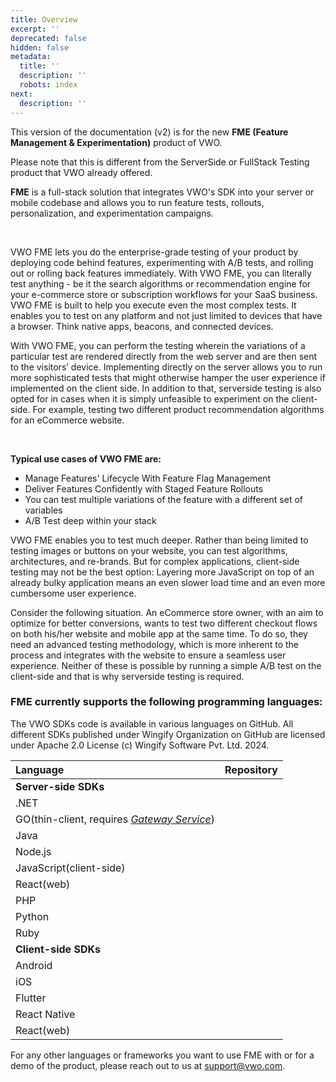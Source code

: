 ```yaml
---
title: Overview
excerpt: ''
deprecated: false
hidden: false
metadata:
  title: ''
  description: ''
  robots: index
next:
  description: ''
---
```

This version of the documentation (v2) is for the new **FME (Feature Management & Experimentation)** product of VWO.

Please note that this is different from the ServerSide or FullStack Testing product that VWO already offered.

**FME** is a full-stack solution that integrates VWO's SDK into your server or mobile codebase and allows you to run feature tests, rollouts, personalization, and experimentation campaigns.

<br />

VWO FME lets you do the enterprise-grade testing of your product by deploying code behind features, experimenting with A/B tests, and rolling out or rolling back features immediately. With VWO FME, you can literally test anything - be it the search algorithms or recommendation engine for your e-commerce store or subscription workflows for your SaaS business. VWO FME is built to help you execute even the most complex tests. It enables you to test on any platform and not just limited to devices that have a browser. Think native apps, beacons, and connected devices.

With VWO FME, you can perform the testing wherein the variations of a particular test are rendered directly from the web server and are then sent to the visitors’ device. Implementing directly on the server allows you to run more sophisticated tests that might otherwise hamper the user experience if implemented on the client side. In addition to that, serverside testing is also opted for in cases when it is simply unfeasible to experiment on the client-side. For example, testing two different product recommendation algorithms for an eCommerce website.

<br />

**Typical use cases of VWO FME are:**

- Manage Features' Lifecycle With Feature Flag Management
- Deliver Features Confidently with Staged Feature Rollouts
- You can test multiple variations of the feature with a different set of variables
- A/B Test deep within your stack

VWO FME enables you to test much deeper. Rather than being limited to testing images or buttons on your website, you can test algorithms, architectures, and re-brands. But for complex applications, client-side testing may not be the best option: Layering more JavaScript on top of an already bulky application means an even slower load time and an even more cumbersome user experience.

Consider the following situation. An eCommerce store owner, with an aim to optimize for better conversions, wants to test two different checkout flows on both his/her website and mobile app at the same time. To do so, they need an advanced testing methodology, which is more inherent to the process and integrates with the website to ensure a seamless user experience. Neither of these is possible by running a simple A/B test on the client-side and that is why serverside testing is required.

### FME currently supports the following programming languages:


The VWO SDKs code is available in various languages on GitHub. All different SDKs published under Wingify Organization on GitHub are licensed under Apache 2.0 License (c) Wingify Software Pvt. Ltd. 2024.

| Language                                                                                          | Repository                                            |
| :------------------------------------------------------------------------------------------------ | :---------------------------------------------------- |
| **Server-side SDKs**                                                                              |                                                       |
| .NET                                                                                              |        |
| GO(thin-client, requires [_Gateway Service_](https://developers.vwo.com/v2/docs/gateway-service)) |            |
| Java                                                                                              |          |
| Node.js                                                                                           |          |
| JavaScript(client-side)                                                                           |          |
| React(web)                                                                                        |         |
| PHP                                                                                               |           |
| Python                                                                                            |        |
| Ruby                                                                                              |          |
| **Client-side SDKs**                                                                              |                                                       |
| Android                                                                                           |       |
| iOS                                                                                               |           |
| Flutter                                                                                           |       |
| React Native                                                                                      |  |
| React(web)                                                                                        |         |

For any other languages or frameworks you want to use FME with or for a demo of the product, please reach out to us at [support@vwo.com](mailto:support@vwo.com).